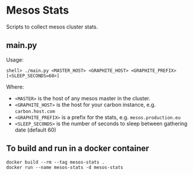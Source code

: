 # Mesos Stats

Scripts to collect mesos cluster stats.

## main.py

Usage:

```shell
shell> ./main.py <MASTER_HOST> <GRAPHITE_HOST> <GRAPHITE_PREFIX> [<SLEEP_SECONDS=60>]
```

Where:
- `<MASTER>` is the host of any mesos master in the cluster.
- `<GRAPHITE_HOST>` is the host for your carbon instance, e.g. `carbon.host.com`
- `<GRAPHITE_PREFIX>` is a prefix for the stats, e.g. `mesos.production.eu`
- `<SLEEP_SECONDS>` is the number of seconds to sleep between gathering date (default 60)

## To build and run in a docker container

```shell
docker build --rm --tag mesos-stats .
docker run --name mesos-stats -d mesos-stats
```